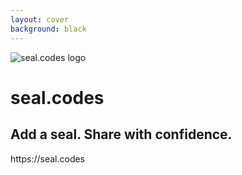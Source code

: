 ```yaml
---
layout: cover
background: black
---
```


  <div class="w-full h-full flex flex-col items-center justify-center text-center">
    <img src="/logo.svg" alt="seal.codes logo" class="w-40 h-40 mb-8" />
    <h1 class="text-5xl font-bold mb-6 text-white">seal.codes</h1>
    <h2 class="text-2xl font-light mb-12 text-white">
      Add a seal. Share with confidence.
    </h2>
    <div class="text-lg opacity-75 mb-8 text-white">
      https://seal.codes
    </div>
  </div>

<!--
We invite you to help us restore trust to our digital world. seal.codes - Add a seal. Share with confidence. Thank you.

[SHORT VERSION] seal.codes - Add a seal. Share with confidence. Help us restore trust to our digital world. Thank you.
-->